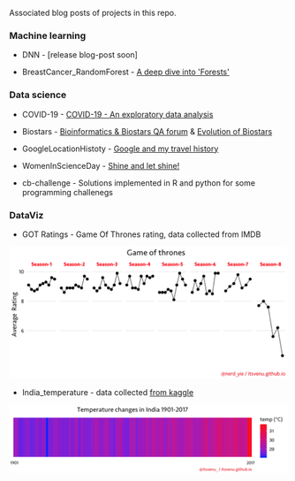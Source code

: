 
Associated blog posts of projects in this repo.

### Machine learning

* DNN - [release blog-post soon]

* BreastCancer_RandomForest - [A deep dive into 'Forests'](https://itsvenu.github.io/post/brca-random-forests/)

### Data science

* COVID-19 - [COVID-19 - An exploratory data analysis](https://itsvenu.github.io/post/covid-19/)

* Biostars - [Bioinformatics & Biostars QA forum](https://itsvenu.github.io/post/bioinformatics-biostars/) & [Evolution of Biostars](https://www.biostars.org/p/365738/)

* GoogleLocationHistoty - [Google and my travel history](https://itsvenu.github.io/post/travel-history/)

* WomenInScienceDay - [Shine and let shine!](https://itsvenu.github.io/post/women-in-science/)

* cb-challenge - Solutions implemented in R and python for some programming challenegs

### DataViz

* GOT Ratings - Game Of Thrones rating, data collected from IMDB

![GOT RATING](GOT_Ratings/rating.png)

* India_temperature - data collected [from kaggle](https://www.kaggle.com/venky73/temperatures-of-india/version/1)

![TEMP](India_temperature/temp.png)


